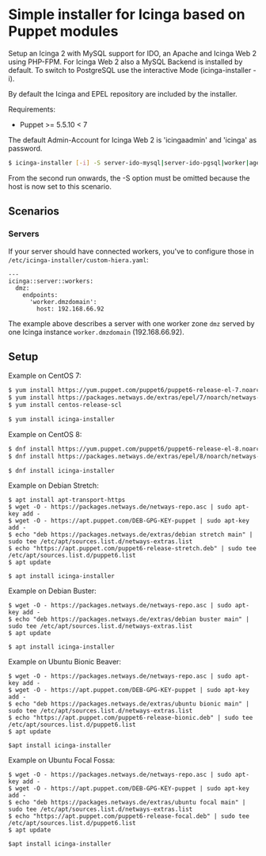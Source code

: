 # Simple installer for Icinga based on Puppet modules

Setup an Icinga 2 with MySQL support for IDO, an Apache and Icinga Web 2 using PHP-FPM. For Icinga Web 2 also a MySQL Backend is installed by default. To switch to PostgreSQL use the interactive Mode (icinga-installer -i).

By default the Icinga and EPEL repository are included by the installer.

Requirements:
 * Puppet >= 5.5.10 < 7

The default Admin-Account for Icinga Web 2 is 'icingaadmin' and 'icinga' as password.

```bash
$ icinga-installer [-i] -S server-ido-mysql|server-ido-pgsql|worker|agent
```

From the second run onwards, the -S option must be omitted because the host is now set to this scenario.


## Scenarios

### Servers

If your server should have connected workers, you've to configure those in `/etc/icinga-installer/custom-hiera.yaml`:

```
---
icinga::server::workers:
  dmz:
    endpoints:
      'worker.dmzdomain':
        host: 192.168.66.92
```

The example above describes a server with one worker zone `dmz` served by one Icinga instance `worker.dmzdomain` (192.168.66.92).


## Setup

Example on CentOS 7:

```bash
$ yum install https://yum.puppet.com/puppet6/puppet6-release-el-7.noarch.rpm
$ yum install https://packages.netways.de/extras/epel/7/noarch/netways-extras-release/netways-extras-release-7-1.el7.netways.noarch.rpm
$ yum install centos-release-scl

$ yum install icinga-installer
```

Example on CentOS 8:

```bash
$ dnf install https://yum.puppet.com/puppet6/puppet6-release-el-8.noarch.rpm
$ dnf install https://packages.netways.de/extras/epel/8/noarch/netways-extras-release/netways-extras-release-8-1.el8.netways.noarch.rpm

$ dnf install icinga-installer
```

Example on Debian Stretch:

```
$ apt install apt-transport-https
$ wget -O - https://packages.netways.de/netways-repo.asc | sudo apt-key add -
$ wget -O - https://apt.puppet.com/DEB-GPG-KEY-puppet | sudo apt-key add -
$ echo "deb https://packages.netways.de/extras/debian stretch main" | sudo tee /etc/apt/sources.list.d/netways-extras.list
$ echo "https://apt.puppet.com/puppet6-release-stretch.deb" | sudo tee /etc/apt/sources.list.d/puppet6.list
$ apt update

$ apt install icinga-installer
```

Example on Debian Buster:

```
$ wget -O - https://packages.netways.de/netways-repo.asc | sudo apt-key add -
$ echo "deb https://packages.netways.de/extras/debian buster main" | sudo tee /etc/apt/sources.list.d/netways-extras.list
$ apt update

$ apt install icinga-installer
```

Example on Ubuntu Bionic Beaver:

```
$ wget -O - https://packages.netways.de/netways-repo.asc | sudo apt-key add -
$ wget -O - https://apt.puppet.com/DEB-GPG-KEY-puppet | sudo apt-key add -
$ echo "deb https://packages.netways.de/extras/ubuntu bionic main" | sudo tee /etc/apt/sources.list.d/netways-extras.list
$ echo "https://apt.puppet.com/puppet6-release-bionic.deb" | sudo tee /etc/apt/sources.list.d/puppet6.list
$ apt update

$apt install icinga-installer
```

Example on Ubuntu Focal Fossa:

```
$ wget -O - https://packages.netways.de/netways-repo.asc | sudo apt-key add -
$ wget -O - https://apt.puppet.com/DEB-GPG-KEY-puppet | sudo apt-key add -
$ echo "deb https://packages.netways.de/extras/ubuntu focal main" | sudo tee /etc/apt/sources.list.d/netways-extras.list
$ echo "https://apt.puppet.com/puppet6-release-focal.deb" | sudo tee /etc/apt/sources.list.d/puppet6.list
$ apt update

$apt install icinga-installer
```

